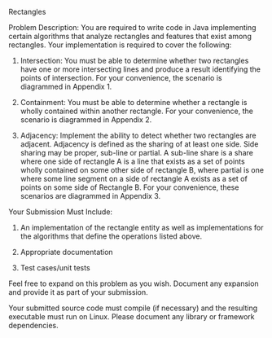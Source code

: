 Rectangles

Problem Description:
You are required to write code in Java implementing certain algorithms that analyze rectangles and
features that exist among rectangles. Your implementation is required to cover the following:

1. Intersection: You must be able to determine whether two rectangles have one or more
intersecting lines and produce a result identifying the points of intersection. For your
convenience, the scenario is diagrammed in Appendix 1.

2. Containment: You must be able to determine whether a rectangle is wholly contained within
another rectangle. For your convenience, the scenario is diagrammed in Appendix 2.

3. Adjacency: Implement the ability to detect whether two rectangles are adjacent. Adjacency is
defined as the sharing of at least one side. Side sharing may be proper, sub-line or partial. A
sub-line share is a share where one side of rectangle A is a line that exists as a set of points
wholly contained on some other side of rectangle B, where partial is one where some line
segment on a side of rectangle A exists as a set of points on some side of Rectangle B. For your
convenience, these scenarios are diagrammed in Appendix 3.


Your Submission Must Include:
1. An implementation of the rectangle entity as well as implementations for the algorithms that
define the operations listed above.

2. Appropriate documentation

3. Test cases/unit tests

Feel free to expand on this problem as you wish. Document any expansion and provide it as part of your
submission.

Your submitted source code must compile (if necessary) and the resulting executable must run on Linux.
Please document any library or framework dependencies.